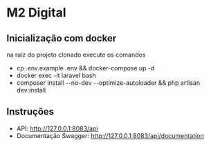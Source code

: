 # M2 Digital

## Inicialização com docker
na raiz do projeto clonado execute os comandos

- cp .env.example .env && docker-compose up -d
- docker exec -it laravel bash
- composer install --no-dev --optimize-autoloader && php artisan dev:install

## Instruções

- API: http://127.0.0.1:8083/api
- Documentação Swagger: http://127.0.0.1:8083/api/documentation
